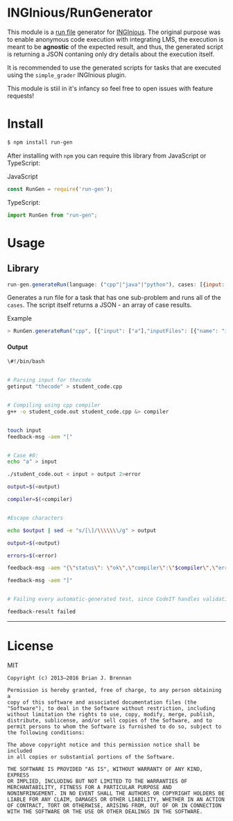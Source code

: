 # INGInious/RunGenerator

This module is a [run file](https://inginious.readthedocs.io/en/v0.4/teacher_doc/run_file.html) generator for [INGInious](https://github.com/UCL-INGI/INGInious).
The original purpose was to enable anonymous code execution with integrating LMS, the execution is meant to be **agnostic** of the expected result, and thus, the generated script is returning a JSON contaning only dry details about the execution itself.

It is recommended to use the generated scripts for tasks that are executed using the `simple_grader` INGInious plugin.

This module is stiil in it's infancy so feel free to open issues with feature requests!

# Install

```bash
$ npm install run-gen
```

After installing with `npm` you can require this library from JavaScript or TypeScript:

JavaScript
```js
const RunGen = require('run-gen');
```

TypeScript:
```typescript
import RunGen from "run-gen";
```

# Usage

## Library

```js
run-gen.generateRun(language: ("cpp"|"java"|"python"), cases: [{input: [String], inputFiles:[File] ,outputFiles:[File]}...], problemId: String): string
```
Generates a run file for a task that has one sub-problem and runs all of the `cases`.
The script itself returns a JSON - an array of case results.


Example

```js
> RunGen.generateRun("cpp", [{"input": ["a"],"inputFiles": [{"name": "ingi", "content": "is good"}], "outputFiles": []}], "thecode");
```
#### Output
```bash
\#!/bin/bash


# Parsing input for thecode
getinput "thecode" > student_code.cpp


# Compiling using cpp compiler
g++ -o student_code.out student_code.cpp &> compiler


touch input
feedback-msg -aem "["


# Case #0:
echo "a" > input

./student_code.out < input > output 2>error

output=$(<output)

compiler=$(<compiler)


#Escape characters

echo $output | sed -e "s/[\]/\\\\\\\/g" > output

output=$(<output)

errors=$(<error)

feedback-msg -aem "{\"status\": \"ok\",\"compiler\":\"$compiler\",\"error\": \"$errors\", \"output\": \"$output\", \"files\":[]}"

feedback-msg -aem "]"


# Failing every automatic-generated test, since CodeIT handles validations

feedback-result failed
```

---


# License

MIT

```
Copyright (c) 2013–2016 Brian J. Brennan

Permission is hereby granted, free of charge, to any person obtaining a
copy of this software and associated documentation files (the
"Software"), to deal in the Software without restriction, including
without limitation the rights to use, copy, modify, merge, publish,
distribute, sublicense, and/or sell copies of the Software, and to
permit persons to whom the Software is furnished to do so, subject to
the following conditions:

The above copyright notice and this permission notice shall be included
in all copies or substantial portions of the Software.

THE SOFTWARE IS PROVIDED "AS IS", WITHOUT WARRANTY OF ANY KIND, EXPRESS
OR IMPLIED, INCLUDING BUT NOT LIMITED TO THE WARRANTIES OF
MERCHANTABILITY, FITNESS FOR A PARTICULAR PURPOSE AND
NONINFRINGEMENT. IN NO EVENT SHALL THE AUTHORS OR COPYRIGHT HOLDERS BE
LIABLE FOR ANY CLAIM, DAMAGES OR OTHER LIABILITY, WHETHER IN AN ACTION
OF CONTRACT, TORT OR OTHERWISE, ARISING FROM, OUT OF OR IN CONNECTION
WITH THE SOFTWARE OR THE USE OR OTHER DEALINGS IN THE SOFTWARE.
```
